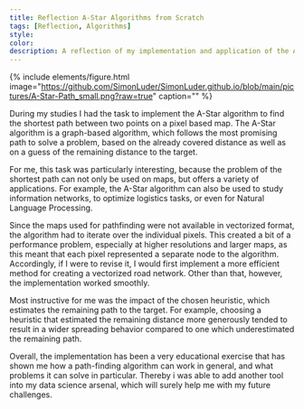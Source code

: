 ```yaml
---
title: Reflection A-Star Algorithms from Scratch
tags: [Reflection, Algorithms]
style: 
color: 
description: A reflection of my implementation and application of the A-star algorighm.
---
```


{% include elements/figure.html image="https://github.com/SimonLuder/SimonLuder.github.io/blob/main/pictures/A-Star-Path_small.png?raw=true" caption="" %}

During my studies I had the task to implement the A-Star algorithm to find the shortest path between two points on a pixel based map. The A-Star algorithm is a graph-based algorithm, which follows the most promising path to solve a problem, based on the already covered distance as well as on a guess of the remaining distance to the target.

For me, this task was particularly interesting, because the problem of the shortest path can not only be used on maps, but offers a variety of applications. For example, the A-Star algorithm can also be used to study information networks, to optimize logistics tasks, or even for Natural Language Processing.

Since the maps used for pathfinding were not available in vectorized format, the algorithm had to iterate over the individual pixels. This created a bit of a performance problem, especially at higher resolutions and larger maps, as this meant that each pixel represented a separate node to the algorithm. Accordingly, if I were to revise it, I would first implement a more efficient method for creating a vectorized road network. Other than that, however, the implementation worked smoothly.

Most instructive for me was the impact of the chosen heuristic, which estimates the remaining path to the target. For example, choosing a heuristic that estimated the remaining distance more generously tended to result in a wider spreading behavior compared to one which underestimated the remaining path.

Overall, the implementation has been a very educational exercise that has shown me how a path-finding algorithm can work in general, and what problems it can solve in particular. Thereby i was able to add another tool into my data science arsenal, which will surely help me with my future challenges.
